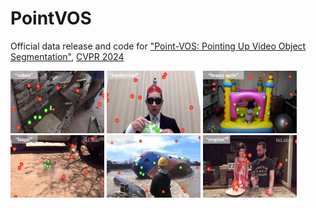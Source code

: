 # PointVOS
Official data release and code for ["Point-VOS: Pointing Up Video Object Segmentation"](https://pointvos.github.io/), [CVPR 2024](cvpr2023.thecvf.com)

<img src="assets/teaser/kinetics/0bc07337743ba8a989eb940729daa1bc.gif" alt="teaser_1" width="150px" height="100px"/>  <img src="assets/teaser/kinetics/a8341fa97ad40719aa4973384e047a8e.gif" alt="teaser_2" width="150px" height="100px"/>  <img src="assets/teaser/kinetics/0d05fa3d5029996fc451030f8685f793.gif" alt="teaser_3" width="150px" height="100px"/>
<img src="assets/teaser/oops/48f59dad571e07dd2b218e87d0170e9f.gif" alt="teaser_4" width="150px" height="100px"/>  <img src="assets/teaser/oops/e90e92088e7e8bdf59daaec46cf76ac3.gif" alt="teaser_5" width="150px" height="100px"/>  <img src="assets/teaser/oops/3c2f8b46c4ae5794161da1759cd61d91.gif" alt="teaser_6" width="150px" height="100px"/>


